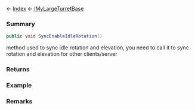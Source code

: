 ← [Index](Api-Index) ← [IMyLargeTurretBase](Sandbox.ModAPI.Ingame.IMyLargeTurretBase)

### Summary

```csharp
public void SyncEnableIdleRotation()
```

method used to sync idle rotation and elevation, you need to call it to sync rotation and elevation for other clients/server

### Returns

### Example

### Remarks

